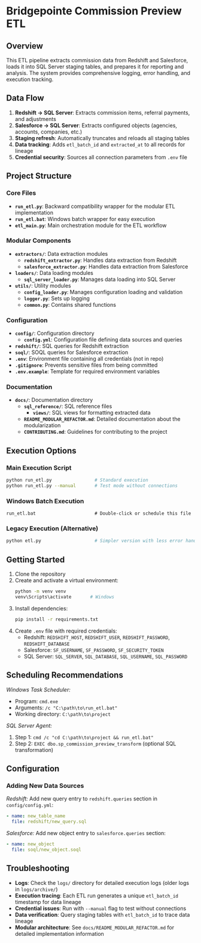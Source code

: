 # Bridgepointe Commission Preview ETL

## Overview
This ETL pipeline extracts commission data from Redshift and Salesforce, loads it into SQL Server staging tables, and prepares it for reporting and analysis. The system provides comprehensive logging, error handling, and execution tracking.

## Data Flow
1. **Redshift → SQL Server**: Extracts commission items, referral payments, and adjustments
2. **Salesforce → SQL Server**: Extracts configured objects (agencies, accounts, companies, etc.)
3. **Staging refresh**: Automatically truncates and reloads all staging tables
4. **Data tracking**: Adds `etl_batch_id` and `extracted_at` to all records for lineage
5. **Credential security**: Sources all connection parameters from `.env` file

## Project Structure

### Core Files
- **`run_etl.py`**: Backward compatibility wrapper for the modular ETL implementation
- **`run_etl.bat`**: Windows batch wrapper for easy execution
- **`etl_main.py`**: Main orchestration module for the ETL workflow

### Modular Components
- **`extractors/`**: Data extraction modules
  - **`redshift_extractor.py`**: Handles data extraction from Redshift
  - **`salesforce_extractor.py`**: Handles data extraction from Salesforce
- **`loaders/`**: Data loading modules
  - **`sql_server_loader.py`**: Manages data loading into SQL Server
- **`utils/`**: Utility modules
  - **`config_loader.py`**: Manages configuration loading and validation
  - **`logger.py`**: Sets up logging
  - **`common.py`**: Contains shared functions

### Configuration
- **`config/`**: Configuration directory
  - **`config.yml`**: Configuration file defining data sources and queries
- **`redshift/`**: SQL queries for Redshift extraction
- **`soql/`**: SOQL queries for Salesforce extraction
- **`.env`**: Environment file containing all credentials (not in repo)
- **`.gitignore`**: Prevents sensitive files from being committed
- **`.env.example`**: Template for required environment variables

### Documentation
- **`docs/`**: Documentation directory
  - **`sql_reference/`**: SQL reference files
    - **`views/`**: SQL views for formatting extracted data
  - **`README_MODULAR_REFACTOR.md`**: Detailed documentation about the modularization
  - **`CONTRIBUTING.md`**: Guidelines for contributing to the project

## Execution Options

### Main Execution Script
```bash
python run_etl.py                # Standard execution
python run_etl.py --manual       # Test mode without connections
```

### Windows Batch Execution
```
run_etl.bat                      # Double-click or schedule this file
```

### Legacy Execution (Alternative)
```bash
python etl.py                    # Simpler version with less error handling
```

## Getting Started
1. Clone the repository
2. Create and activate a virtual environment:
   ```bash
   python -m venv venv
   venv\Scripts\activate       # Windows
   ```
3. Install dependencies:
   ```bash
   pip install -r requirements.txt
   ```
4. Create `.env` file with required credentials:
   - Redshift: `REDSHIFT_HOST`, `REDSHIFT_USER`, `REDSHIFT_PASSWORD`, `REDSHIFT_DATABASE`
   - Salesforce: `SF_USERNAME`, `SF_PASSWORD`, `SF_SECURITY_TOKEN`
   - SQL Server: `SQL_SERVER`, `SQL_DATABASE`, `SQL_USERNAME`, `SQL_PASSWORD`

## Scheduling Recommendations
*Windows Task Scheduler:*
- Program: `cmd.exe`
- Arguments: `/c "C:\path\to\run_etl.bat"`
- Working directory: `C:\path\to\project`

*SQL Server Agent:*
1. Step 1: `cmd /c "cd C:\path\to\project && run_etl.bat"`
2. Step 2: `EXEC dbo.sp_commission_preview_transform` (optional SQL transformation)

## Configuration

### Adding New Data Sources
*Redshift:* Add new query entry to `redshift.queries` section in `config/config.yml`:
```yaml
- name: new_table_name
  file: redshift/new_query.sql
```

*Salesforce:* Add new object entry to `salesforce.queries` section:
```yaml
- name: new_object
  file: soql/new_object.soql
```

## Troubleshooting
- **Logs**: Check the `logs/` directory for detailed execution logs (older logs in `logs/archive/`)
- **Execution tracing**: Each ETL run generates a unique `etl_batch_id` timestamp for data lineage
- **Credential issues**: Run with `--manual` flag to test without connections
- **Data verification**: Query staging tables with `etl_batch_id` to trace data lineage
- **Modular architecture**: See `docs/README_MODULAR_REFACTOR.md` for detailed implementation information
